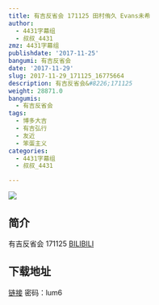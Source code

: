 ```yaml
---
title: 有吉反省会 171125 田村侑久 Evans未希
author:
  - 4431字幕组
  - 叔叔_4431
zmz: 4431字幕组
publishdate: '2017-11-25'
bangumi: 有吉反省会
date: '2017-11-29'
slug: 2017-11-29_171125_16775664
description: 有吉反省会&#8226;171125
weight: 28871.0
bangumis:
  - 有吉反省会
tags:
  - 博多大吉
  - 有吉弘行
  - 友近
  - 笨蛋主义
categories:
  - 4431字幕组
  - 叔叔_4431

---
```

![](https://i.imgur.com/DZFyj2B.png)
## 简介  
有吉反省会 171125
  [BILIBILI](https://www.bilibili.com/video/av16775664/)


## 下载地址


[链接](https://pan.baidu.com/s/1mikTM6c)
密码：lum6
